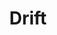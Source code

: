 ---
layout: term
title: 'Drift'
name: drift
description: "Lorsque votre positionnement n'est pas stable, votre curseur se balade n'importe où."
---